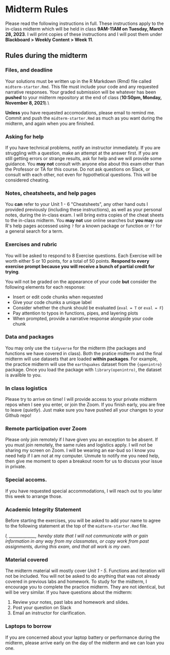 # Midterm Rules

Please read the following instructions in full.
These instructions apply to the in-class midterm which will be held in class **9AM-11AM on Tuesday, March 28, 2023**.
I will print copies of these instructions and I will post them under **Blackboard \> Weekly Content \> Week 11**.

## Rules during the midterm

### Files, and deadline

Your solutions must be written up in the R Markdown (Rmd) file called `midterm-starter.Rmd`.
This file must include your code and any requested narrative responses.
Your graded submission will be whatever has been **pushed** to your midterm repository at the end of class (**10:50pm, Monday, November 8, 2021**).\

**Unless** you have requested accomodations, please email to remind me.
Commit and push the `midterm-starter.Rmd` as much as you want during the midterm, and again when you are finished.

### Asking for help

If you have technical problems, notify an instructor immediately.
If you are struggling with a question, make an attempt at the answer first.
If you are still getting errors or strange results, ask for help and we will provide some guidance.
You **may not** consult with anyone else about this exam other than the Professor or TA for this course.
Do not ask questions on Slack, or consult with each other, not even for hypothetical questions.
This will be considered cheating.

### Notes, cheatsheets, and help pages

You **can** refer to your Unit 1 - 6 "Cheatsheets", any other hand outs I provided previously (including these instructions), as well as your personal notes, during the in-class exam.
I will bring extra copies of the cheat sheets to the in-class midterm.
You **may not** use online searches but **you may** use R's help pages accessed using `?` for a known package or function or `??` for a general search for a term.

### Exercises and rubric

You will be asked to respond to 8 Exercise questions.
Each Exercise will be worth either 5 or 10 points, for a total of 50 points.
**Respond to every exercise prompt because you will receive a bunch of partial credit for trying**.

You will not be graded on the appearance of your code **but** consider the following elements for each response:

-   Insert or edit code chunks when requested
-   Give your code chunks a unique label
-   Consider whether the chunk should be evaluated (`eval = T` or `eval = F`)
-   Pay attention to typos in functions, pipes, and layering plots
-   When prompted, provide a narrative response alongside your code chunk

### Data and packages

You may only use the `tidyverse` for the midterm (the packages and functions we have covered in class).
Both the pratice midterm and the final midterm will use datasets that are loaded **within packages**.
For example, the practice midterm will use the `earthquakes` dataset from the `{openintro}` package.
Once you load the package with `library(openintro)`, the dataset is availble to you.

### In class logistics

Please try to arrive on time!
I will provide access to your private midterm repos when I see you enter, or join the Zoom.
If you finish early, you are free to leave (*quietly*).
Just make sure you have pushed all your changes to your Github repo!

### Remote participation over Zoom

Please only join remotely if I have given you an exception to be absent.
If you must join remotely, the same rules and logistics apply.
I will not be sharing my screen on Zoom.
I will be wearing an ear-bud so I know you need help if I am not at my computer.
Unmute to notify me you need help, then give me moment to open a breakout room for us to discuss your issue in private.

### Special accoms.

If you have requested special accommodations, I will reach out to you later this week to arrange those.

### Academic Integrity Statement

Before starting the exercises, you will be asked to add your name to agree to the following statement at the top of the `midterm-starter.Rmd` file.

*I, \_\_\_\_\_\_\_\_\_\_\_\_\_, hereby state that I will not communicate with or gain information in any way from my classmates, or copy work from past assignments, during this exam, and that all work is my own.*

### Material covered

The midterm material will mostly cover *Unit 1 - 5*.
Functions and iteration will not be included.
You will not be asked to do anything that was not already covered in previous labs and homework.
To study for the midterm, I encourage you to complete the practice midterm.
They are not identical, but will be very similar.
If you have questions about the midterm:

1.  Review your notes, past labs and homework and slides.
2.  Post your question on Slack
3.  Email an instructor for clarification.

### Laptops to borrow

If you are concerned about your laptop battery or performance during the midterm, please arrive early on the day of the midterm and we can loan you one.
